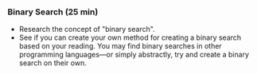 ### Binary Search (25 min)

- Research the concept of "binary search".
- See if you can create your own method for creating a binary search based on your reading. You may find binary searches in other programming languages—or simply abstractly,  try and create a binary search on their own.

